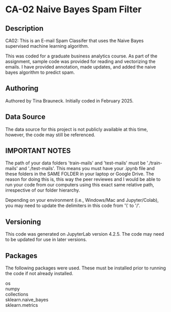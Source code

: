 # CA-02 Naive Bayes Spam Filter


## Description
CA02: This is an E-mail Spam Classifer that uses the Naive Bayes supervised machine learning algorithm. 

This was coded for a graduate business analytics course. As part of the assignment, sample code was provided for reading and vectorizing the emails. I have provided annotation, made updates, and added the naive bayes algorithm to predict spam.

## Authoring
Authored by Tina Brauneck. Initially coded in February 2025.

## Data Source
The data source for this project is not publicly available at this time, however, the code may still be referenced.

## IMPORTANT NOTES

The path of your data folders 'train-mails' and 'test-mails' must be './train-mails' and './test-mails'. This means you must have your .ipynb file and these folders in the SAME FOLDER in your laptop or Google Drive. The reason for doing this is, this way the peer reviewes and I would be able to run your code from our computers using this exact same relative path, irrespective of our folder hierarchy.

Depending on your environment (i.e., Windows/Mac and Jupyter/Colab), you may need to update the delimiters in this code from '\\' to '/'. 

## Versioning
This code was generated on JupyterLab version 4.2.5. The code may need to be updated for use in later versions.

## Packages
The following packages were used. These must be installed prior to running the code if not already installed. <br>

os<br>
numpy<br>
collections<br>
sklearn.naive_bayes<br>
sklearn.metrics<br>
